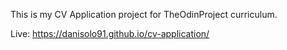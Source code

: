 This is my CV Application project for TheOdinProject curriculum.

Live: https://danisolo91.github.io/cv-application/

